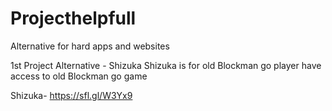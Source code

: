# Projecthelpfull
Alternative for hard apps and websites 

1st Project Alternative - Shizuka 
Shizuka is for old Blockman go player have access to old Blockman go game 


Shizuka- https://sfl.gl/W3Yx9
